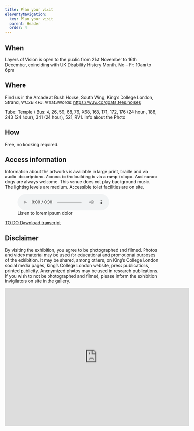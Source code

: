 ```yaml
---
title: Plan your visit
eleventyNavigation:
  key: Plan your visit
  parent: Header
  order: 4
---
```


<!-- ## How to get here-->

## When

Layers of Vision is open to the public from 21st November to 16th December, coinciding with UK Disability History Month.
Mo – Fr: 10am to 6pm

## Where

Find us in the Arcade at Bush House, South Wing, King’s College London, Strand, WC2B 4PJ.
What3Words: https://w3w.co/goats.fees.noises

Tube: Temple / Bus: 4, 26, 59, 68, 76, X68, 168, 171, 172,
176 (24 hour), 188, 243 (24 hour), 341 (24 hour), 521, RV1. Info about the Photo

## How

Free, no booking required.

## Access information

Information about the artworks is available in large print, braille and via audio-descriptions. Access to the building is via a ramp / slope. Assistance dogs are always welcome. This venue does not play background music. The lighting levels are medium. Accessible toilet facilities are on site.

<!-- Audio block -->
<figure>
  <audio controls src="/media/file.mp3">
    <a href="/media/file.mp3">Download audio</a>
  </audio>
  <figcaption>Listen to lorem ipsum dolor</figcaption>
</figure>

<div class="transcript-btn">
  <a href="{{ '/assets/transcript/landing_page_welcome.docx' | url }}" class="button small">TO DO Download transcript</a>
</div>

## Disclaimer

By visiting the exhibition, you agree to be photographed and filmed. Photos and video material may be used for educational and promotional purposes of the exhibition. It may be shared, among others, on King’s College London social media pages, King’s College London website, press publications, printed publicity. Anonymized photos may be used in research publications. If you wish to not be photographed and filmed, please inform the exhibition invigilators on site in the gallery.

<div style="--aspect-ratio: 4/3;">
<iframe src="https://www.google.com/maps/embed?pb=!1m18!1m12!1m3!1d9932.105639456962!2d-0.12591335481755506!3d51.512731474174785!2m3!1f0!2f0!3f0!3m2!1i1024!2i768!4f13.1!3m3!1m2!1s0x4876059db36081a5%3A0x13e84de39ffc689a!2sThe%20Arcade%20at%20Bush%20House!5e0!3m2!1sen!2suk!4v1667843091002!5m2!1sen!2suk" width="600" height="450" style="border:0;" allowfullscreen="" loading="lazy" referrerpolicy="no-referrer-when-downgrade"></iframe>
</div>
